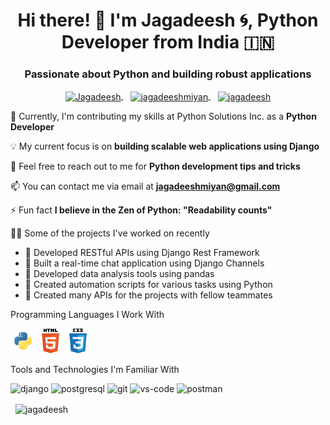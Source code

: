 <h1 align="center">Hi there! 👋 I'm Jagadeesh 🌀, Python Developer from India 🇮🇳</h1>
<h3 align="center">Passionate about Python and building robust applications</h3>

<p align="center">
<a href="https://www.linkedin.com/in/jagadeesh-panneerselvam-b9a3251b6/" target="blank">
  <img align="center" src="https://cdn.jsdelivr.net/npm/simple-icons@3/icons/linkedin.svg" alt="Jagadeesh" width="22px" />
</a>
  &nbsp;&nbsp;
<a href="https://github.com/jagadeeshmiyan" target="blank">
  <img align="center" src="https://cdn.jsdelivr.net/npm/simple-icons@3/icons/github.svg" alt="jagadeeshmiyan" width="22px" />
</a>
  &nbsp;&nbsp;
<a href="mailto:jagadeeshmiyan@gmail.com" target="blank">
  <img align="center" src="https://cdn.jsdelivr.net/npm/simple-icons@3/icons/gmail.svg" alt="jagadeesh" width="22px" />
</a></p>

[](https://komarev.com/ghpvc/?username=jagadeesh&style=flat-square&color=blue)

🏢 Currently, I'm contributing my skills at Python Solutions Inc. as a **Python Developer**

💡 My current focus is on **building scalable web applications using Django**

💬 Feel free to reach out to me for **Python development tips and tricks**

📫 You can contact me via email at **jagadeeshmiyan@gmail.com**

⚡ Fun fact **I believe in the Zen of Python: "Readability counts"**

👨‍💻 Some of the projects I've worked on recently

- 🐍 Developed RESTful APIs using Django Rest Framework
- 🐍 Built a real-time chat application using Django Channels
- 🐍 Developed data analysis tools using pandas
- 🐍 Created automation scripts for various tasks using Python
- 🐍 Created many APIs for the projects with fellow teammates

Programming Languages I Work With
<p align="left">
  <img src="https://raw.githubusercontent.com/github/explore/80688e429a7d4ef2fca1e82350fe8e3517d3494d/topics/python/python.png" alt="python" title="python" width="40" height="40"/> 
  <img src="https://raw.githubusercontent.com/devicons/devicon/master/icons/html5/html5-original-wordmark.svg" alt="html5" title="html5" width="40" height="40"/>
  <img src="https://raw.githubusercontent.com/devicons/devicon/master/icons/css3/css3-original-wordmark.svg" alt="css3" title="css" width="40" height="40"/>
</p>

Tools and Technologies I'm Familiar With
<p align="left">
  <img src="https://www.vectorlogo.zone/logos/djangoproject/djangoproject-icon.svg" alt="django" title="django" width="40" height="40"/> 
  <img src="https://www.vectorlogo.zone/logos/postgresql/postgresql-icon.svg" alt="postgresql" title="postgresql" width="40" height="40"/>
  <img src="https://www.vectorlogo.zone/logos/git-scm/git-scm-icon.svg" alt="git" title="git" width="40" height="40"/> 
  <img src="https://www.vectorlogo.zone/logos/visualstudio_code/visualstudio_code-icon.svg" alt="vs-code" title="vs-code" width="40" height="40"/> 
  <img src="https://www.vectorlogo.zone/logos/getpostman/getpostman-icon.svg" alt="postman" width="40" height="40"/>
</p>

<p>&nbsp;
  <img align="center" src="https://github-readme-stats.vercel.app/api?username=jagadeeshmiyan&show_icons=true&hide=stars,issues" alt="jagadeesh" /></p>
